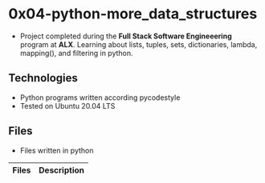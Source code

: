 # 0x04-python-more_data_structures

* Project completed during the **Full Stack Software Engineeering** program at **ALX**. Learning about lists, tuples, sets, dictionaries, lambda, mapping(), and filtering in python.

## Technologies

* Python programs written according pycodestyle
* Tested on Ubuntu 20.04 LTS

## Files
* Files written in python

| Files | Description |
| -------- | --------- |
